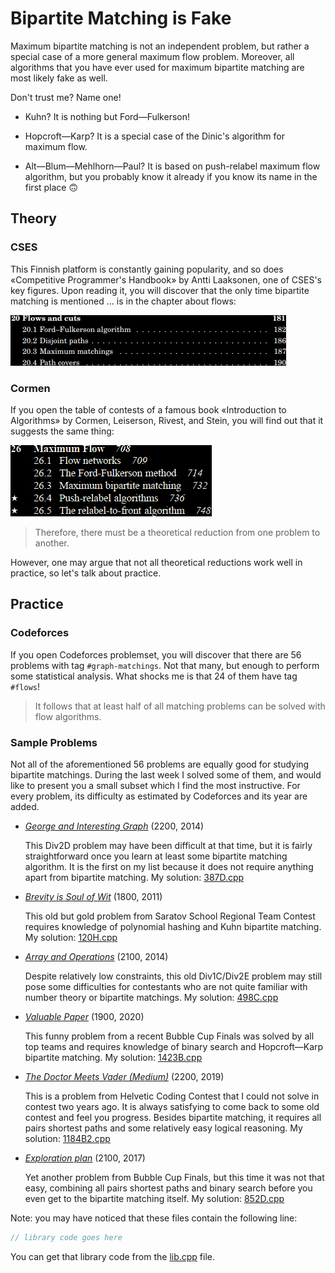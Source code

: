 # Bipartite Matching is Fake

Maximum bipartite matching is not an independent problem, but rather a special case of a more general maximum flow problem. Moreover, all algorithms that you have ever used for maximum bipartite matching are most likely fake as well.

Don't trust me? Name one!

- Kuhn? It is nothing but Ford—Fulkerson!

- Hopcroft—Karp? It is a special case of the Dinic's algorithm for maximum flow.

- Alt—Blum—Mehlhorn—Paul? It is based on push-relabel maximum flow algorithm, but you probably know it already if you know its name in the first place 🙃

## Theory

### CSES

This Finnish platform is constantly gaining popularity, and so does «Competitive Programmer's Handbook» by Antti Laaksonen, one of CSES's key figures. Upon reading it, you will discover that the only time bipartite matching is mentioned … is in the chapter about flows:

![bipartite matching is a special case of a flow](cses-toc-inv.png)

### Cormen

If you open the table of contests of a famous book «Introduction to Algorithms» by Cormen, Leiserson, Rivest, and Stein, you will find out that it suggests the same thing:

![bipartite matching is a special case of a flow](clrs-toc-inv.png)

> Therefore, there must be a theoretical reduction from one problem to another.

However, one may argue that not all theoretical reductions work well in practice, so let's talk about practice.

## Practice

### Codeforces

If you open Codeforces problemset, you will discover that there are 56 problems with tag `#graph-matchings`. Not that many, but enough to perform some statistical analysis. What shocks me is that 24 of them have tag `#flows`! 

> It follows that at least half of all matching problems can be solved with flow algorithms.

### Sample Problems

Not all of the aforementioned 56 problems are equally good for studying bipartite matchings. During the last week I solved some of them, and would like to present you a small subset which I find the most instructive. For every problem, its difficulty as estimated by Codeforces and its year are added.

- [_George and Interesting Graph_](https://codeforces.com/problemset/problem/387/D) (2200, 2014)

    This Div2D problem may have been difficult at that time, but it is fairly straightforward once you learn at least some bipartite matching algorithm. It is the first on my list because it does not require anything apart from bipartite matching. My solution: [387D.cpp](387D.cpp)

- [_Brevity is Soul of Wit_](https://codeforces.com/problemset/problem/120/H) (1800, 2011)

    This old but gold problem from Saratov School Regional Team Contest requires knowledge of polynomial hashing and Kuhn bipartite matching. My solution: [120H.cpp](120H.cpp)

- [_Array and Operations_](https://codeforces.com/problemset/problem/498/C) (2100, 2014)

    Despite relatively low constraints, this old Div1C/Div2E problem may still pose some difficulties for contestants who are not quite familiar with number theory or bipartite matchings. My solution: [498C.cpp](498C.cpp)

- [_Valuable Paper_](https://codeforces.com/problemset/problem/1423/B) (1900, 2020)

    This funny problem from a recent Bubble Cup Finals was solved by all top teams and requires knowledge of binary search and Hopcroft—Karp bipartite matching. My solution: [1423B.cpp](1423B.cpp)

- [_The Doctor Meets Vader (Medium)_](https://codeforces.com/problemset/problem/1184/B2) (2200, 2019)

    This is a problem from Helvetic Coding Contest that I could not solve in contest two years ago. It is always satisfying to come back to some old contest and feel you progress. Besides bipartite matching, it requires all pairs shortest paths and some relatively easy logical reasoning. My solution: [1184B2.cpp](1184B2.cpp)

- [_Exploration plan_](https://codeforces.com/problemset/problem/852/D) (2100, 2017)

    Yet another problem from Bubble Cup Finals, but this time it was not that easy, combining all pairs shortest paths and binary search before you even get to the bipartite matching itself. My solution: [852D.cpp](852D.cpp)

Note: you may have noticed that these files contain the following line:
```cpp
// library code goes here
```
You can get that library code from the [lib.cpp](lib.cpp) file.
